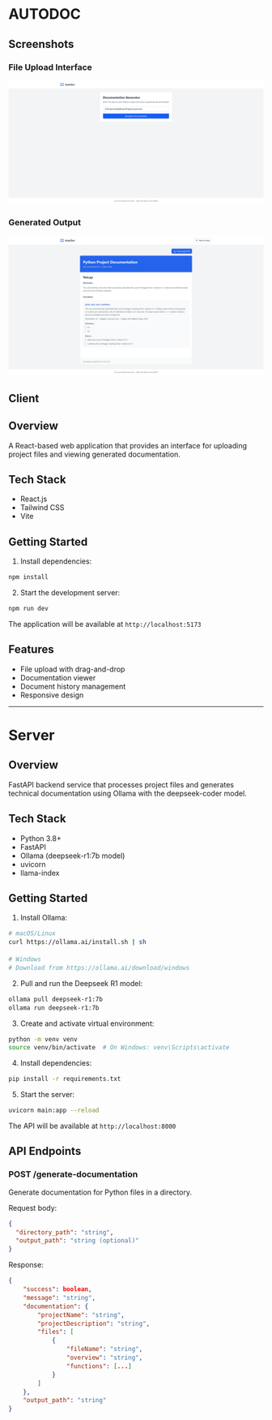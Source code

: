 # AUTODOC

## Screenshots

### File Upload Interface

![File Upload](/screenshots/File_Upload_Interface.png)

### Generated Output

![Output](/screenshots/Generated_Doc_View.png)

## Client

## Overview

A React-based web application that provides an interface for uploading project files and viewing generated documentation.

## Tech Stack

- React.js
- Tailwind CSS
- Vite

## Getting Started

1. Install dependencies:

```bash
npm install
```

2. Start the development server:

```bash
npm run dev
```

The application will be available at `http://localhost:5173`

## Features

- File upload with drag-and-drop
- Documentation viewer
- Document history management
- Responsive design

---

# Server

## Overview

FastAPI backend service that processes project files and generates technical documentation using Ollama with the deepseek-coder model.

## Tech Stack

- Python 3.8+
- FastAPI
- Ollama (deepseek-r1:7b model)
- uvicorn
- llama-index

## Getting Started

1. Install Ollama:

```bash
# macOS/Linux
curl https://ollama.ai/install.sh | sh

# Windows
# Download from https://ollama.ai/download/windows
```

2. Pull and run the Deepseek R1 model:

```bash
ollama pull deepseek-r1:7b
ollama run deepseek-r1:7b
```

3. Create and activate virtual environment:

```bash
python -m venv venv
source venv/bin/activate  # On Windows: venv\Scripts\activate
```

4. Install dependencies:

```bash
pip install -r requirements.txt
```

5. Start the server:

```bash
uvicorn main:app --reload
```

The API will be available at `http://localhost:8000`

## API Endpoints

### POST /generate-documentation

Generate documentation for Python files in a directory.

Request body:

```json
{
  "directory_path": "string",
  "output_path": "string (optional)"
}
```

Response:

```json
{
    "success": boolean,
    "message": "string",
    "documentation": {
        "projectName": "string",
        "projectDescription": "string",
        "files": [
            {
                "fileName": "string",
                "overview": "string",
                "functions": [...]
            }
        ]
    },
    "output_path": "string"
}
```
